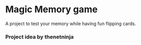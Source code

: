 # Magic Memory game

A project to test your memory while having fun flipping cards.

### Project idea by thenetninja
